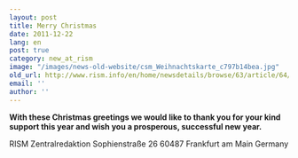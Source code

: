 ```yaml
---
layout: post
title: Merry Christmas
date: 2011-12-22
lang: en
post: true
category: new_at_rism
image: "/images/news-old-website/csm_Weihnachtskarte_c797b14bea.jpg"
old_url: http://www.rism.info/en/home/newsdetails/browse/63/article/64/merry-christmas.html
email: ''
author: ''
---
```


**With these Christmas greetings we would like to thank you for your kind support this year and wish you a prosperous, successful new year.**

RISM Zentralredaktion
Sophienstraße 26
60487 Frankfurt am Main
Germany